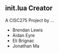 ## init.lua Creator

A CISC275 Project by ...

- Brendan Lewis
- Aidan Eyre
- Eli Brignac
- Jonathan Ma

